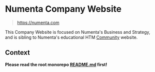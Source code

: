 # Numenta Company Website

> https://numenta.com

This Company Website is focused on Numenta's Business and Strategy, and is
sibling to Numenta's educational HTM [Community](http://numenta.org) website.


## Context

**Please read the root monorepo [README.md](../../README.md) first!**
